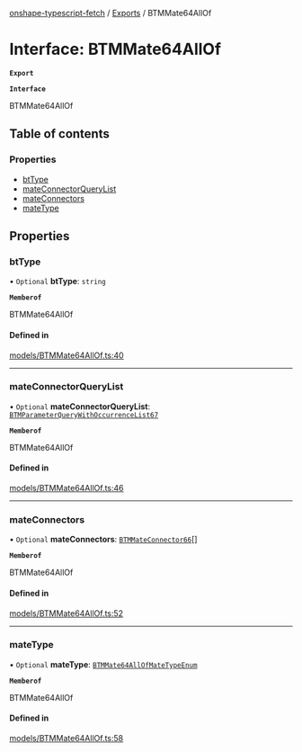 [onshape-typescript-fetch](../README.md) / [Exports](../modules.md) / BTMMate64AllOf

# Interface: BTMMate64AllOf

**`Export`**

**`Interface`**

BTMMate64AllOf

## Table of contents

### Properties

- [btType](BTMMate64AllOf.md#bttype)
- [mateConnectorQueryList](BTMMate64AllOf.md#mateconnectorquerylist)
- [mateConnectors](BTMMate64AllOf.md#mateconnectors)
- [mateType](BTMMate64AllOf.md#matetype)

## Properties

### btType

• `Optional` **btType**: `string`

**`Memberof`**

BTMMate64AllOf

#### Defined in

[models/BTMMate64AllOf.ts:40](https://github.com/toebes/onshape-typescript-fetch/blob/3e11ae1/models/BTMMate64AllOf.ts#L40)

___

### mateConnectorQueryList

• `Optional` **mateConnectorQueryList**: [`BTMParameterQueryWithOccurrenceList67`](BTMParameterQueryWithOccurrenceList67.md)

**`Memberof`**

BTMMate64AllOf

#### Defined in

[models/BTMMate64AllOf.ts:46](https://github.com/toebes/onshape-typescript-fetch/blob/3e11ae1/models/BTMMate64AllOf.ts#L46)

___

### mateConnectors

• `Optional` **mateConnectors**: [`BTMMateConnector66`](BTMMateConnector66.md)[]

**`Memberof`**

BTMMate64AllOf

#### Defined in

[models/BTMMate64AllOf.ts:52](https://github.com/toebes/onshape-typescript-fetch/blob/3e11ae1/models/BTMMate64AllOf.ts#L52)

___

### mateType

• `Optional` **mateType**: [`BTMMate64AllOfMateTypeEnum`](../modules.md#btmmate64allofmatetypeenum-1)

**`Memberof`**

BTMMate64AllOf

#### Defined in

[models/BTMMate64AllOf.ts:58](https://github.com/toebes/onshape-typescript-fetch/blob/3e11ae1/models/BTMMate64AllOf.ts#L58)
